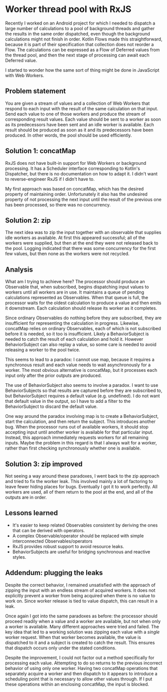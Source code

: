 # Worker thread pool with RxJS

Recently I worked on an Android project for which I needed to dispatch a large
number of calculations to a pool of background threads and gather the results
in the same order dispatched, even though the background calculations might
not finish in order. Kotlin Flows made this straightforward, because it is part
of their specification that collection does not reorder a Flow. The
calculations can be expressed as a Flow of Deferred values from the thread
pool, and then the next stage of processing can await each Deferred value.

I started to wonder how the same sort of thing might be done in JavaScript
with Web Workers.

## Problem statement

You are given a stream of values and a collection of Web Workers that respond
to each input with the result of the same calculation on that input. Send each
value to one of those workers and produce the stream of corresponding result
values. Each value should be sent to a worker as soon as its predecessors have
been sent and an idle worker is available. Each result should be produced as
soon as it and its predecessors have been produced. In other words, the pool
should be used efficiently.

## Solution 1: concatMap

RxJS does not have built-in support for Web Workers or background processing.
It has a Scheduler interface corresponding to Kotlin's Dispatcher, but there
is no documentation on how to adapt it. I didn't want to reverse-engineer RxJS
if I didn't have to.

My first approach was based on concatMap, which has the desired property of
maintaining order. Unfortunately it also has the undesired property of not
processing the next input until the result of the previous one has been
processed, so there was no concurrency.

## Solution 2: zip

The next idea was to zip the input together with an observable that supplies
idle workers as available. At first this appeared successful; all of the
workers were supplied, but then at the end they were not released back to
the pool. Logging indicated that there was some concurrency for the first few
values, but then none as the workers were not recycled.

## Analysis

What am I trying to achieve here? The processor should produce an Observable
that, when subscribed, begins dispatching input values to workers until all
workers are in use. It maintains a queue of pending calculations represented
as Observables. When that queue is full, the processor waits for the oldest
calculation to produce a value and then emits it downstream. Each calculation
should release its worker as it completes.

Since ordinary Observables do nothing before they are subscribed, they are
insufficient for representing the calculation in progress. Likewise, concatMap
relies on ordinary Observables, each of which is not subscribed before it is
needed, so it too is insufficient. Likely a BehaviorSubject is needed to catch
the result of each calculation and hold it. However BehaviorSubject can also
replay a value, so some care is needed to avoid releasing a worker to the pool
twice.

This seems to lead to a paradox: I cannot use map, because it requires a
synchronous result and each value needs to wait asynchronously for a worker.
The most obvious alternative is concatMap, but it processes each input only
after the prior outputs are produced.

The use of BehaviorSubject also seems to involve a paradox. I want to use
BehaviorSubjects so that results are captured before they are subscribed to,
but BehaviorSubject requires a default value (e.g. undefined). I do not want
that default value in the output, so I have to add a filter to the
BehaviorSubject to discard the default value.

One way around the paradox involving map is to create a BehaviorSubject, start
the calculation, and then return the subject. This introduces another bug.
When the processor runs out of available workers, it should stop accepting
input until another worker is available for that particular input. Instead,
this approach immediately requests workers for all remaining inputs. Maybe
the problem in this regard is that I always wait for a worker, rather than
first checking synchronously whether one is available.

## Solution 3: zip improved

Not seeing a way around these paradoxes, I went back to the zip approach and
tried to fix the worker leak. This involved mainly a lot of factoring to leave
fewer hiding places for bugs. Eventually I got it to work perfectly. All
workers are used, all of them return to the pool at the end, and all of the
outputs are in order.

## Lessons learned

- It's easier to keep related Observables consistent by deriving the ones that
  can be derived with operators.
- A complex Observable/operator should be replaced with simple interconnected
  Observables/operators
- RxJS provides robust support to avoid resource leaks.
- BehaviorSubjects are useful for bridging synchronous and reactive styles.

## Addendum: plugging the leaks

Despite the correct behavior, I remained unsatisfied with the approach of
zipping the input with an endless stream of acquired workers. It does not
explicitly prevent a worker from being acquired when there is no value to work
on. Since worker release is tied to value dispatch, this can result in a leak.

Once again I got into the same paradoxes as before: the processor should
proceed readily when a value and a worker are available, but not when only a
worker is available. Many different approaches were tried and failed. The key
idea that led to a working solution was zipping each value with a *single*
worker request. When that worker becomes available, the value is dispatched to
it and a subject is created to catch the result. This ensures that dispatch
occurs only under the stated conditions.

Despite the improvement, I could not factor out a method specifically for
processing each value. Attempting to do so returns to the previous incorrect
behavior of using only one worker. Having two concatMap operations that
separately acquire a worker and then dispatch to it appears to introduce a
scheduling point that is necessary to allow other values through. If I put
these operations within an enclosing concatMap, the input is blocked.